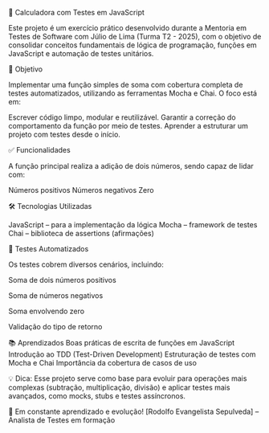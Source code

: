 🧮 Calculadora com Testes em JavaScript

Este projeto é um exercício prático desenvolvido durante a Mentoria em Testes de Software com Júlio de Lima (Turma T2 - 2025), com o objetivo de consolidar conceitos fundamentais de lógica de programação, funções em JavaScript e automação de testes unitários.

🎯 Objetivo

Implementar uma função simples de soma com cobertura completa de testes automatizados, utilizando as ferramentas Mocha e Chai. O foco está em:

Escrever código limpo, modular e reutilizável.
Garantir a correção do comportamento da função por meio de testes.
Aprender a estruturar um projeto com testes desde o início.

✅ Funcionalidades

A função principal realiza a adição de dois números, sendo capaz de lidar com:

Números positivos
Números negativos
Zero

🛠️ Tecnologias Utilizadas

JavaScript – para a implementação da lógica
Mocha – framework de testes
Chai – biblioteca de assertions (afirmações)

🧪 Testes Automatizados

Os testes cobrem diversos cenários, incluindo:

Soma de dois números positivos

Soma de números negativos

Soma envolvendo zero

Validação do tipo de retorno

📚 Aprendizados
Boas práticas de escrita de funções em JavaScript
Introdução ao TDD (Test-Driven Development)
Estruturação de testes com Mocha e Chai
Importância da cobertura de casos de uso

💡 Dica: Esse projeto serve como base para evoluir para operações mais complexas (subtração, multiplicação, divisão) e aplicar testes mais avançados, como mocks, stubs e testes assíncronos. 

🔧 Em constante aprendizado e evolução!
[Rodolfo Evangelista Sepulveda] – Analista de Testes em formação
